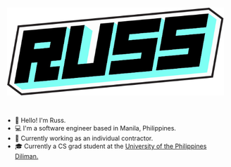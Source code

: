 <div>
<p align="center">
    <a href="https://russdelossantos.com" target="_blank">
        <img src="russ_logo_v2.svg" style="height: 200px;" alt="Russ Delos Santos - Software Engineer" />
    </a>
</p>
</br>
<ul>
<li>👋 Hello! I'm Russ.</li>
<li>💻 I'm a software engineer based in Manila, Philippines.</li>
<li>🧟 Currently working as an individual contractor.</li>
<li>🎓 Currently a CS grad student at the <a href="https://coe.upd.edu.ph/">University of the Philippines Diliman.</a></li>
</ul>
</div>
